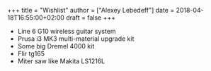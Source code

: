 +++
title = "Wishlist"
author = ["Alexey Lebedeff"]
date = 2018-04-18T16:55:00+02:00
draft = false
+++

-   Line 6 G10 wireless guitar system
-   Prusa i3 MK3 multi-material upgrade kit
-   Some big Dremel 4000 kit
-   Flir tg165
-   Miter saw like Makita LS1216L
